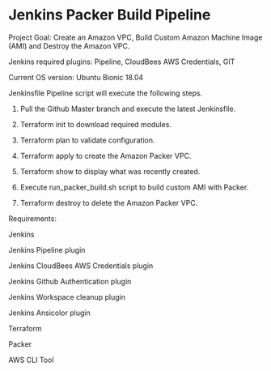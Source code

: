 # Jenkins Packer Build Pipeline

Project Goal: Create an Amazon VPC, Build Custom Amazon Machine Image (AMI) and Destroy the Amazon VPC. 

Jenkins required plugins: Pipeline, CloudBees AWS Credentials, GIT

Current OS version: Ubuntu Bionic 18.04

Jenkinsfile Pipeline script will execute the following steps.

1) Pull the Github Master branch and execute the latest Jenkinsfile.

2) Terraform init to download required modules.

3) Terraform plan to validate configuration.

4) Terraform apply to create the Amazon Packer VPC.

5) Terraform show to display what was recently created.  

3) Execute run_packer_build.sh script to build custom AMI with Packer.

4) Terraform destroy to delete the Amazon Packer VPC.

Requirements:

Jenkins

Jenkins Pipeline plugin

Jenkins CloudBees AWS Credentials plugin

Jenkins Github Authentication plugin

Jenkins Workspace cleanup plugin

Jenkins Ansicolor plugin

Terraform 

Packer 

AWS CLI Tool
